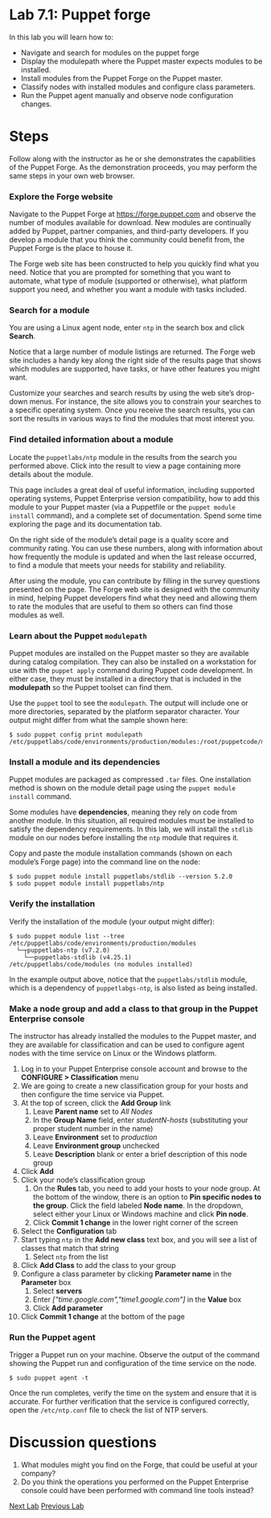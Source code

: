 # Lab 7.1: Puppet forge

In this lab you will learn how to:

* Navigate and search for modules on the puppet forge
* Display the modulepath where the Puppet master expects modules to be installed.
* Install modules from the Puppet Forge on the Puppet master.
* Classify nodes with installed modules and configure class parameters.
* Run the Puppet agent manually and observe node configuration changes.

# Steps

Follow along with the instructor as he or she demonstrates the capabilities of the Puppet Forge. As the demonstration proceeds, you may perform the same steps in your own web browser.

### Explore the Forge website

Navigate to the Puppet Forge at https://forge.puppet.com and observe the number of modules available for download. New modules are continually added by Puppet, partner companies, and third-party developers. If you develop a module that you think the community could benefit from, the Puppet Forge is the place to house it.

The Forge web site has been constructed to help you quickly find what you need. Notice that you are prompted for something that you want to automate, what type of module (supported or otherwise), what platform support you need, and whether you want a module with tasks included.


### Search for a module

You are using a Linux agent node, enter `ntp` in the search box and click **Search**. 

Notice that a large number of module listings are returned. The Forge web site includes a handy key along the right side of the results page that shows which modules are supported, have tasks, or have other features you might want.

Customize your searches and search results by using the web site’s drop-down menus. For instance, the site allows you to constrain your searches to a specific operating system. Once you receive the search results, you can sort the results in various ways to find the modules that most interest you.

### Find detailed information about a module

Locate the `puppetlabs/ntp` module in the results from the search you performed above. Click into the result to view a page containing more details about the module.

This page includes a great deal of useful information, including supported operating systems, Puppet Enterprise version compatibility, how to add this module to your Puppet master (via a Puppetfile or the `puppet module install` command), and a complete set of documentation. Spend some time exploring the page and its documentation tab.

On the right side of the module’s detail page is a quality score and community rating. You can use these numbers, along with information about how frequently the module is updated and when the last release occurred, to find a module that meets your needs for stability and reliability.

After using the module, you can contribute by filling in the survey questions presented on the page. The Forge web site is designed with the community in mind, helping Puppet developers find what they need and allowing them to rate the modules that are useful to them so others can find those modules as well.


### Learn about the Puppet `modulepath`

Puppet modules are installed on the Puppet master so they are available during catalog compilation. They can also be installed on a workstation for use with the `puppet apply` command during Puppet code development. In either case, they must be installed in a directory that is included in the **modulepath** so the Puppet toolset can find them.

Use the `puppet` tool to see the `modulepath`. The output will include one or more directories, separated by the platform separator character. Your output might differ from what the sample shown here:
 
```
$ sudo puppet config print modulepath
/etc/puppetlabs/code/environments/production/modules:/root/puppetcode/modules:/etc/puppetlabs/code/modules
```

### Install a module and its dependencies

Puppet modules are packaged as compressed `.tar` files. One installation method is shown on the module detail page using the `puppet module install` command.

Some modules have **dependencies**, meaning they rely on code from another module. In this situation, all required modules must be installed to satisfy the dependency requirements. In this lab, we will install the `stdlib` module on our nodes before installing the `ntp` module that requires it.

Copy and paste the module installation commands (shown on each module’s Forge page) into the command line on the node:

```
$ sudo puppet module install puppetlabs/stdlib --version 5.2.0
$ sudo puppet module install puppetlabs/ntp
```

### Verify the installation

Verify the installation of the module (your output might differ):
 
```
$ sudo puppet module list --tree
/etc/puppetlabs/code/environments/production/modules
  └─┬puppetlabs-ntp (v7.2.0)
    └──puppetlabs-stdlib (v4.25.1)
/etc/puppetlabs/code/modules (no modules installed)
```

In the example output above, notice that the `puppetlabs/stdlib` module, which is a dependency of `puppetlabgs-ntp`, is also listed as being installed.

### Make a node group and add a class to that group in the Puppet Enterprise console

The instructor has already installed the modules to the Puppet master, and they are available for classification and can be used to configure agent nodes with the time service on Linux or the Windows platform.

1. Log in to your Puppet Enterprise console account and browse to the **CONFIGURE > Classification** menu
1. We are going to create a new classification group for your hosts and then configure the time service via Puppet.
1. At the top of screen, click the **Add Group** link
    1. Leave **Parent name** set to *All Nodes*
    1. In the **Group Name** field, enter *studentN-hosts* (substituting your proper student number in the name)
    1. Leave **Environment** set to *production*
    1. Leave **Environment group** unchecked
    1. Leave **Description** blank or enter a brief description of this node group
1. Click **Add**
1. Click your node’s classification group
    1. On the **Rules** tab, you need to add your hosts to your node group. At the bottom of the window, there is an option to **Pin specific nodes to the group**. Click the field labeled **Node name**. In the dropdown, select either your Linux or Windows machine and click **Pin node**.
    1. Click **Commit 1 change** in the lower right corner of the screen
1. Select the **Configuration** tab
1. Start typing `ntp` in the **Add new class** text box, and you will see a list of classes that match that string
    1. Select `ntp` from the list
1. Click **Add Class** to add the class to your group
1. Configure a class parameter by clicking **Parameter name** in the **Parameter** box
    1. Select **servers**
    1. Enter *["time.google.com","time1.google.com"]* in the **Value** box
    1. Click **Add parameter**
1. Click **Commit 1 change** at the bottom of the page

### Run the Puppet agent

Trigger a Puppet run on your machine. Observe the output of the command showing the Puppet run and configuration of the time service on the node.

```$ sudo puppet agent -t```
    
Once the run completes, verify the time on the system and ensure that it is accurate. For further verification that the service is configured correctly, open the `/etc/ntp.conf` file to check the list of NTP servers.

# Discussion questions

1. What modules might you find on the Forge, that could be useful at your company?
1. Do you think the operations you performed on the Puppet Enterprise console could have been performed with command line tools instead?

[Next Lab](../lab-8.1-Create-a-wrapper-module)     [Previous Lab](../lab-6.2-Using-and-extending-Facter)
